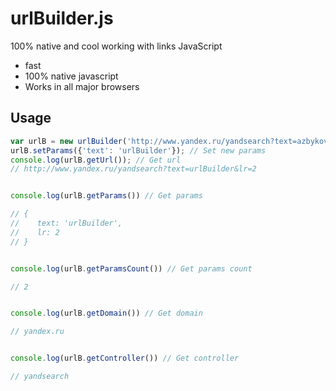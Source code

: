 urlBuilder.js
========

100% native and cool working with links JavaScript

 * fast
 * 100% native javascript
 * Works in all major browsers

## Usage

```javascript
var urlB = new urlBuilder('http://www.yandex.ru/yandsearch?text=azbykov&lr=2');
urlB.setParams({'text': 'urlBuilder'}); // Set new params
console.log(urlB.getUrl()); // Get url
// http://www.yandex.ru/yandsearch?text=urlBuilder&lr=2


console.log(urlB.getParams()) // Get params

// {
//    text: 'urlBuilder',
//    lr: 2
// }


console.log(urlB.getParamsCount()) // Get params count

// 2


console.log(urlB.getDomain()) // Get domain

// yandex.ru


console.log(urlB.getController()) // Get controller

// yandsearch
```

```javascript

```
